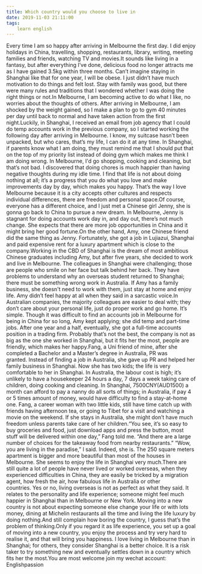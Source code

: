 ```yaml
---
title: Which country would you choose to live in
date: 2019-11-03 21:11:00
tags:
    learn english
---
```

Every time I am so happy after arriving in Melbourne the first day. I did enjoy holidays in China, travelling, shopping, restaurants, library, writing, meeting families and friends, watching TV and movies.It sounds like living in a fantasy, but after everything I’ve done, delicious food no longer attracts me as I have gained 3.5kg within three months. Can’t imagine staying in Shanghai like that for one year, I will be obese. I just didn’t have much motivation to do things and felt lost. Stay with family was good, but there were many rules and traditions that I wondered whether I was doing the right things or not.In Melbourne, I am becoming active to do what I like, no worries about the thoughts of others. After arriving in Melbourne, I am shocked by the weight gained, so I make a plan to go to gym 40 minutes per day until back to normal and have taken action from the first night.Luckily, in Shanghai, I received an email from job agency that I could do temp accounts work in the previous company, so I started working the following day after arriving in Melbourne. I know, my suitcase hasn’t been unpacked, but who cares, that’s my life, I can do it at any time. In Shanghai, if parents know what I am doing, they must remind me that I should put that on the top of my priority list instead of doing gym which makes me think I am doing wrong. In Melbourne, I'd go shopping, cooking and cleaning, but that’s not bad. I discovered that doing chores is much happier than having negative thoughts during my idle time. I find that life is not about doing nothing at all; it’s a progress that you do what you love and make improvements day by day, which makes you happy. That’s the way I love Melbourne because it is a city accepts other cultures and respects individual differences, there are freedom and personal space.Of course, everyone has a different choice, and I just met a Chinese girl Jenny, she is gonna go back to China to pursue a new dream. In Melbourne, Jenny is stagnant for doing accounts work day in, and day out, there’s not much change. She expects that there are more job opportunities in China and it might bring her good fortune.On the other hand, Amy, one Chinese friend did the same thing as Jenny. Fortunately, she got a job in Lujiazui, Shanghai and paid expensive rent for a luxury apartment which is close to the company.Working in the CBD of Shanghai is the dream of most ambitious Chinese graduates including Amy, but after five years, she decided to work and live in Melbourne. The colleagues in Shanghai were challenging; those are people who smile on her face but talk behind her back. They have problems to understand why an overseas student returned to Shanghai; there must be something wrong work in Australia. If Amy has a family business, she doesn't need to work with them, just stay at home and enjoy life. Amy didn’t feel happy at all when they said in a sarcastic voice.In Australian companies, the majority colleagues are easier to deal with; they don’t care about your personal life, just do proper work and go home. It’s simple. Though it was difficult to find an accounts job in Melbourne for being in China for so long, Amy kept applying; she did temp and part-time jobs. After one year and a half, eventually, she got a full-time accounts position in a trading firm. Probably that’s not the best, the company is not as big as the one she worked in Shanghai, but it fits her the most, people are friendly, which makes her happy.Fang, a Uni friend of mine, after she completed a Bachelor and a Master’s degree in Australia, PR was granted. Instead of finding a job in Australia, she gave up PR and helped her family business in Shanghai. Now she has two kids; the life is very comfortable to her in Shanghai. In Australia, the labour cost is high; it’s unlikely to have a housekeeper 24 hours a day, 7 days a week taking care of children, doing cooking and cleaning. In Shanghai, 7500CNY(AUD1500) a month can afford to pay a nanny do all sorts of things; in Australia, if pay 4 or 5 times amount of money, would have difficulty to find a stay-at-home one. Fang, a career woman with two little kids, still have time catch up with friends having afternoon tea, or going to Tibet for a visit and watching a movie on the weekend. If she stays in Australia, she might don’t have much freedom unless parents take care of her children.“You see, it’s so easy to buy groceries and food, just download apps and press the button, most stuff will be delivered within one day,” Fang told me. “And there are a large number of choices for the takeaway food from nearby restaurants.” “Wow, you are living in the paradise,” I said. Indeed, she is. The 250 square meters apartment is bigger and more beautiful than most of the houses in Melbourne. She seems to enjoy the life in Shanghai very much.There are still quite a lot of people have never lived or worked overseas, when they experienced difficulties in China, they are easily be tricked by a migration agent, how fresh the air, how fabulous life in Australia or other countries. Yes or no, living overseas is not as perfect as what they said. It relates to the personality and life experience; someone might feel much happier in Shanghai than in Melbourne or New York. Moving into a new country is not about expecting someone else change your life or with lots money, dining at Michelin restaurants all the time and living the life luxury by doing nothing.And still complain how boring the country, I guess that’s the problem of thinking.Only if you regard it as life experience, you set up a goal of moving into a new country, you enjoy the process and try very hard to realise it, and that will bring you happiness. I love living in Melbourne than in Shanghai; for others, they consider Shanghai is a better choice. It is a risk taker to try something new and eventually settles down in a country which fits her the most.You are most welcome join my wechat account: Englishpassion